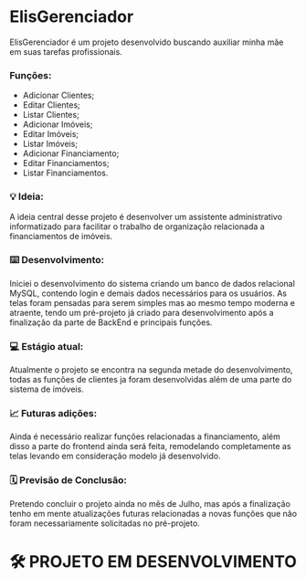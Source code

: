 # ElisGerenciador
ElisGerenciador é um projeto desenvolvido buscando auxiliar minha mãe em suas tarefas profissionais.

### Funções:

- Adicionar Clientes;
- Editar Clientes;
- Listar Clientes;
- Adicionar Imóveis;
- Editar Imóveis;
- Listar Imóveis;
- Adicionar Financiamento;
- Editar Financiamentos;
- Listar Financiamentos.


### 💡 Ideia:

A ideia central desse projeto é desenvolver um assistente administrativo informatizado para facilitar o trabalho de organização relacionada a financiamentos de imóveis.

### ⌨️ Desenvolvimento:

Iniciei o desenvolvimento do sistema criando um banco de dados relacional MySQL, contendo login e demais dados necessários para os usuários. As telas foram pensadas para serem simples mas ao mesmo tempo moderna e atraente, tendo um pré-projeto já criado para desenvolvimento após a finalização da parte de BackEnd e principais funções.

### 💻 Estágio atual:

Atualmente o projeto se encontra na segunda metade do desenvolvimento, todas as funções de clientes ja foram desenvolvidas além de uma parte do sistema de imóveis.

### 📈 Futuras adições:

Ainda é necessário realizar funções relacionadas a financiamento, além disso a parte do frontend ainda será feita, remodelando completamente as telas levando em consideração modelo já desenvolvido.

### 🗓️ Previsão de Conclusão:

Pretendo concluir o projeto ainda no mês de Julho, mas após a finalização tenho em mente atualizações futuras relacionadas a novas funções que não foram necessariamente solicitadas no pré-projeto.

# 🛠 PROJETO EM DESENVOLVIMENTO
